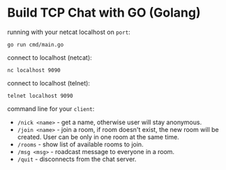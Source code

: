 # Build TCP Chat with GO (Golang)

running with your netcat localhost on `port`: 
```
go run cmd/main.go
```
connect to localhost (netcat):
```
nc localhost 9090
```
connect to localhost (telnet): 
```
telnet localhost 9090
```

command line for your `client`:
- `/nick <name>` - get a name, otherwise user will stay anonymous.
- `/join <name>` - join a room, if room doesn't exist, the new room will be created. User can be only in one room at the same time.
- `/rooms`       - show list of available rooms to join.
- `/msg	<msg>` - roadcast message to everyone in a room.
- `/quit` - disconnects from the chat server.
